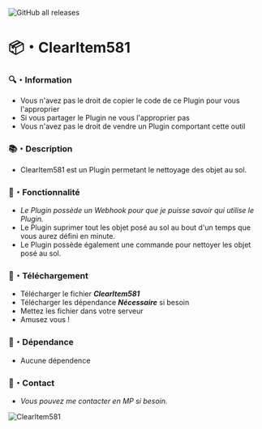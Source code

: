 ![GitHub all releases](https://img.shields.io/github/downloads/Shape581/ClearItem581/total)

# :package:・ClearItem581

### :mag:・Information

- Vous n'avez pas le droit de copier le code de ce Plugin pour vous l'approprier
- Si vous partager le Plugin ne vous l'approprier pas
- Vous n'avez pas le droit de vendre un Plugin comportant cette outil

### :books:・Description

- ClearItem581 est un Plugin permetant le nettoyage des objet au sol.

### :toolbox:・Fonctionnalité

- *Le Plugin possède un Webhook pour que je puisse savoir qui utilise le Plugin.*
- Le Plugin suprimer tout les objet posé au sol au bout d'un temps que vous aurez défini en minute.
- Le Plugin possède également une commande pour nettoyer les objet posé au sol.

### :link:・Téléchargement

- Télécharger le fichier ***ClearItem581***
- Télécharger les dépendance ***Nécessaire*** si besoin
- Mettez les fichier dans votre serveur
- Amusez vous !

### :link:・Dépendance

- Aucune dépendence

### :speech_balloon:・Contact

- *Vous pouvez me contacter en MP si besoin.*

![ClearItem581](https://github.com/user-attachments/assets/983ec7af-5da6-4387-83aa-1d45850e620a)
